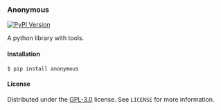 ### Anonymous

[![PyPI Version](https://img.shields.io/pypi/v/-.svg?color=blue)](https://pypi.org/project/-)

A python library with tools.

#### Installation

```
$ pip install anonymous
```

#### License

Distributed under the [GPL-3.0](https://github.com/meherett/wallet/blob/master/LICENSE) license. See ``LICENSE`` for more information.
